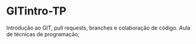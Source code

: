 # GITintro-TP
Introdução ao GIT, pull requests, branches e colaboração de código. Aula de técnicas de programação;
